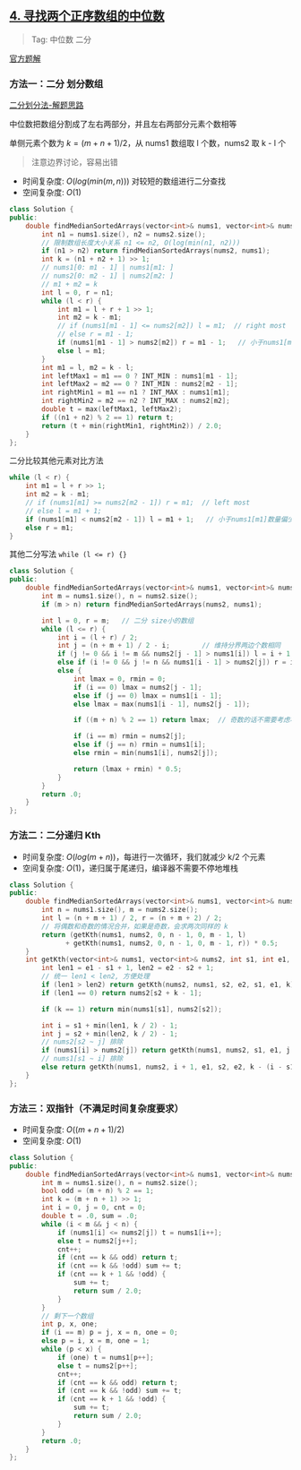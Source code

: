 ## [4. 寻找两个正序数组的中位数](https://leetcode-cn.com/problems/median-of-two-sorted-arrays/)

> Tag: 中位数 二分

[官方题解](https://leetcode.cn/problems/median-of-two-sorted-arrays/solutions/258842/xun-zhao-liang-ge-you-xu-shu-zu-de-zhong-wei-s-114) 

### 方法一：二分 划分数组

[二分划分法-解题思路](https://algo.itcharge.cn/Solutions/0001-0099/median-of-two-sorted-arrays/#%E8%A7%A3%E9%A2%98%E6%80%9D%E8%B7%AF)

中位数把数组分割成了左右两部分，并且左右两部分元素个数相等

单侧元素个数为 $k = (m + n + 1) / 2$，从 nums1 数组取 l 个数，nums2 取 k - l 个

> 注意边界讨论，容易出错

* 时间复杂度: ${O(log(min(m,n)))}$ 对较短的数组进行二分查找
* 空间复杂度: ${O(1)}$
```cpp
class Solution {
public:
    double findMedianSortedArrays(vector<int>& nums1, vector<int>& nums2) {
        int n1 = nums1.size(), n2 = nums2.size();
        // 限制数组长度大小关系 n1 <= n2, O(log(min(n1, n2)))
        if (n1 > n2) return findMedianSortedArrays(nums2, nums1);
        int k = (n1 + n2 + 1) >> 1;
        // nums1[0: m1 - 1] | nums1[m1: ]
        // nums2[0: m2 - 1] | nums2[m2: ]
        // m1 + m2 = k
        int l = 0, r = n1;
        while (l < r) {
            int m1 = l + r + 1 >> 1;
            int m2 = k - m1;
            // if (nums1[m1 - 1] <= nums2[m2]) l = m1;  // right most
            // else r = m1 - 1;
            if (nums1[m1 - 1] > nums2[m2]) r = m1 - 1;   // 小于nums1[m1]数量偏多，m1需要减小
            else l = m1;
        }
        int m1 = l, m2 = k - l;
        int leftMax1 = m1 == 0 ? INT_MIN : nums1[m1 - 1];
        int leftMax2 = m2 == 0 ? INT_MIN : nums2[m2 - 1];
        int rightMin1 = m1 == n1 ? INT_MAX : nums1[m1];
        int rightMin2 = m2 == n2 ? INT_MAX : nums2[m2];
        double t = max(leftMax1, leftMax2);
        if ((n1 + n2) % 2 == 1) return t;
        return (t + min(rightMin1, rightMin2)) / 2.0;
    }
};
```

二分比较其他元素对比方法

```cpp
while (l < r) {
    int m1 = l + r >> 1;
    int m2 = k - m1;
    // if (nums1[m1] >= nums2[m2 - 1]) r = m1;  // left most
    // else l = m1 + 1;
    if (nums1[m1] < nums2[m2 - 1]) l = m1 + 1;   // 小于nums1[m1]数量偏少，m1需要增加
    else r = m1;
}
```

其他二分写法 `while (l <= r) {}`

```cpp
class Solution {
public:
    double findMedianSortedArrays(vector<int>& nums1, vector<int>& nums2) {
        int m = nums1.size(), n = nums2.size();
        if (m > n) return findMedianSortedArrays(nums2, nums1);

        int l = 0, r = m;   // 二分 size小的数组
        while (l <= r) {
            int i = (l + r) / 2;
            int j = (n + m + 1) / 2 - i;        // 维持分界两边个数相同
            if (j != 0 && i != m && nums2[j - 1] > nums1[i]) l = i + 1;
            else if (i != 0 && j != n && nums1[i - 1] > nums2[j]) r = i - 1;
            else {
                int lmax = 0, rmin = 0;
                if (i == 0) lmax = nums2[j - 1];
                else if (j == 0) lmax = nums1[i - 1];
                else lmax = max(nums1[i - 1], nums2[j - 1]);

                if ((m + n) % 2 == 1) return lmax;  // 奇数的话不需要考虑右半部分

                if (i == m) rmin = nums2[j];
                else if (j == n) rmin = nums1[i];
                else rmin = min(nums1[i], nums2[j]);

                return (lmax + rmin) * 0.5;
            }
        }
        return .0;
    }
};
```

### 方法二：二分递归 Kth

* 时间复杂度: ${O(log(m+n))}$，每进行一次循环，我们就减少 k/2 个元素
* 空间复杂度: ${O(1)}$，递归属于尾递归，编译器不需要不停地堆栈

```cpp
class Solution {
public:
    double findMedianSortedArrays(vector<int>& nums1, vector<int>& nums2) {
        int n = nums1.size(), m = nums2.size();
        int l = (n + m + 1) / 2, r = (n + m + 2) / 2;
        // 将偶数和奇数的情况合并，如果是奇数，会求两次同样的 k
        return (getKth(nums1, nums2, 0, n - 1, 0, m - 1, l)
              + getKth(nums1, nums2, 0, n - 1, 0, m - 1, r)) * 0.5;
    }
    int getKth(vector<int>& nums1, vector<int>& nums2, int s1, int e1, int s2, int e2, int k) {
        int len1 = e1 - s1 + 1, len2 = e2 - s2 + 1;
        // 统一 len1 < len2, 方便处理
        if (len1 > len2) return getKth(nums2, nums1, s2, e2, s1, e1, k);
        if (len1 == 0) return nums2[s2 + k - 1];

        if (k == 1) return min(nums1[s1], nums2[s2]);

        int i = s1 + min(len1, k / 2) - 1;
        int j = s2 + min(len2, k / 2) - 1;
        // nums2[s2 ~ j] 排除
        if (nums1[i] > nums2[j]) return getKth(nums1, nums2, s1, e1, j + 1, e2, k - (j - s2 + 1));
        // nums1[s1 ~ i] 排除
        else return getKth(nums1, nums2, i + 1, e1, s2, e2, k - (i - s1 + 1));
    }
};
```

### 方法三：双指针（不满足时间复杂度要求）
* 时间复杂度: ${O((m + n + 1)/2)}$
* 空间复杂度: ${O(1)}$
```cpp
class Solution {
public:
    double findMedianSortedArrays(vector<int>& nums1, vector<int>& nums2) {
        int m = nums1.size(), n = nums2.size();
        bool odd = (m + n) % 2 == 1;
        int k = (m + n + 1) >> 1;
        int i = 0, j = 0, cnt = 0;
        double t = .0, sum = .0;
        while (i < m && j < n) {
            if (nums1[i] <= nums2[j]) t = nums1[i++];
            else t = nums2[j++];
            cnt++;
            if (cnt == k && odd) return t;
            if (cnt == k && !odd) sum += t;
            if (cnt == k + 1 && !odd) {
                sum += t;
                return sum / 2.0;
            }
        }
        // 剩下一个数组
        int p, x, one;
        if (i == m) p = j, x = n, one = 0;
        else p = i, x = m, one = 1;
        while (p < x) {
            if (one) t = nums1[p++];
            else t = nums2[p++];
            cnt++;
            if (cnt == k && odd) return t;
            if (cnt == k && !odd) sum += t;
            if (cnt == k + 1 && !odd) {
                sum += t;
                return sum / 2.0;
            }
        }
        return .0;
    }
};
```